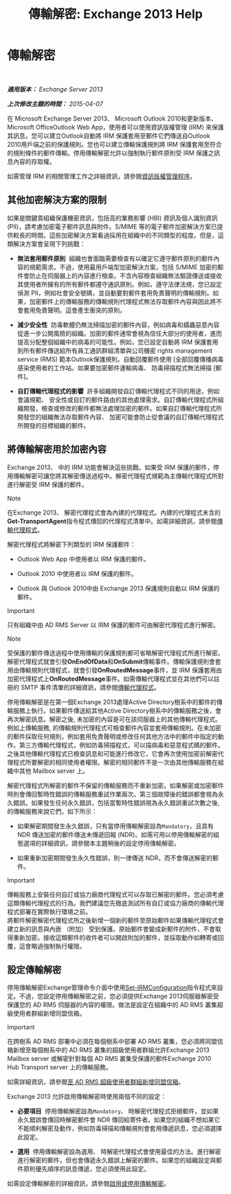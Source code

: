 ﻿---
title: '傳輸解密: Exchange 2013 Help'
TOCTitle: 傳輸解密
ms:assetid: 4267c46d-f488-404d-a5cb-51f9127461c0
ms:mtpsurl: https://technet.microsoft.com/zh-tw/library/Dd638122(v=EXCHG.150)
ms:contentKeyID: 50473114
ms.date: 05/21/2018
mtps_version: v=EXCHG.150
ms.translationtype: MT
---

# 傳輸解密

 

_**適用版本：** Exchange Server 2013_

_**上次修改主題的時間：** 2015-04-07_

在 Microsoft Exchange Server 2013、 Microsoft Outlook 2010和更新版本、 Microsoft OfficeOutlook Web App，使用者可以使用資訊版權管理 (IRM) 來保護其訊息。您可以建立Outlook自動將 IRM 保護套用至郵件它們傳送自Outlook 2010用戶端之前的保護規則。您也可以建立傳輸保護規則將 IRM 保護套用至符合的規則條件的郵件傳輸。停用傳輸解密允許以強制執行郵件原則受 IRM 保護之訊息內容的存取權。

如需管理 IRM 的相關管理工作之詳細資訊，請參閱[資訊版權管理程序](information-rights-management-procedures-exchange-2013-help.md)。

## 其他加密解決方案的限制

如果是關鍵貴組織保護機密資訊，包括高的業務影響 (HBI) 資訊及個人識別資訊 (PII)，請考慮加密電子郵件訊息與附件。S/MIME 等的電子郵件加密解決方案已提供較長的時間。這些加密解決方案看過採用在組織中的不同類型的程度。但是，這類解決方案會呈現下列挑戰：

  - **無法套用郵件原則**  組織也會面臨需要檢查有以確定它遵守郵件原則的郵件內容的規範需求。不過，使用最用戶端型加密解決方案，包括 S/MIME 加密的郵件會防止在伺服器上的內容進行檢查。不含內容檢查組織無法驗證傳送或接收其使用者所擁有的所有郵件都遵守通訊原則。例如，遵守法律法規，您已設定偵測 PII，例如社會安全號碼，並自動要對郵件套用免責聲明的傳輸規則。如果，加密郵件上的傳輸服務的傳輸規則代理程式無法存取郵件內容與因此將不會套用免責聲明。這會產生衝突的原則。

  - **減少安全性**  防毒軟體仍無法掃描加密的郵件內容，例如病毒和蠕蟲惡意內容從進一步公開風險的組織。加密的郵件通常會視為信任大部分的使用者，進而提高分配整個組織中的病毒的可能性。例如，您已設定自動將 IRM 保護套用到所有郵件傳送給所有員工通訊群組清單與公司機密 rights management service (RMS) 範本Outlook保護規則。自動回覆郵件使用 \[全部回覆傳播病毒感染使用者的工作站。如果要加密郵件運輸病毒、 防毒掃描程式無法掃描 \[郵件\]。

  - **自訂傳輸代理程式的影響**  許多組織開發自訂傳輸代理程式不同的用途，例如會議規範、 安全性或自訂的郵件路由的其他處理需求。自訂傳輸代理程式所組織開發，檢查或修改的郵件都無法處理加密的郵件。如果自訂傳輸代理程式所開發您的組織無法存取郵件內容、 加密可能會防止從會議的自訂傳輸代理程式所開發的目標組織的郵件。

## 將傳輸解密用於加密內容

Exchange 2013、 中的 IRM 功能會解決這些挑戰。如果受 IRM 保護的郵件，停用傳輸解密可讓您將其解密傳送過程中。解密代理程式規範為主傳輸代理程式所對進行解密受 IRM 保護的郵件。


> [!NOTE]  
> 在Exchange 2013、 解密代理程式會為內建的代理程式。內建的代理程式未含的<strong>Get-TransportAgent</strong>指令程式傳回的代理程式清單中。如需詳細資訊，請參閱<a href="transport-agents-exchange-2013-help.md">傳輸代理程式</a>。




解密代理程式將解密下列類型的 IRM 保護郵件：

  - Outlook Web App 中使用者以 IRM 保護的郵件。

  - Outlook 2010 中使用者以 IRM 保護的郵件。

  - Outlook 與 Outlook 2010中由 Exchange 2013 保護規則自動以 IRM 保護的郵件。


> [!IMPORTANT]  
> 只有組織中由 AD RMS Server 以 IRM 保護的郵件可由解密代理程式進行解密。





> [!NOTE]  
> 受保護的郵件傳送過程中使用傳輸的保護規則都可省略解密代理程式所進行解密。解密代理程式就會引發<strong>OnEndOfData</strong>和<strong>OnSubmit</strong>傳輸事件。傳輸保護規則會套用由傳輸規則代理程式，就會引發<strong>OnRoutedMessage</strong>事件，並 IRM 保護套用由加密代理程式上<strong>OnRoutedMessage</strong>事件。如需傳輸代理程式並在其他們可以註冊的 SMTP 事件清單的詳細資訊，請參閱<a href="transport-agents-exchange-2013-help.md">傳輸代理程式</a>。




停用傳輸解密是在第一個Exchange 2013處理Active Directory樹系中的郵件的傳輸服務上執行。如果郵件傳送給其他Active Directory樹系中的傳輸服務之後，會再次解密訊息。解密之後, 未加密的內容是可在該伺服器上的其他傳輸代理程式。例如上傳輸服務, 的傳輸規則代理程式可檢查郵件內容並套用傳輸規則。在未加密的郵件採取任何規則，例如套用免責聲明或修改任何其他方法中的郵件中指定的動作。第三方傳輸代理程式，例如防毒掃描程式，可以描病毒和惡意程式碼的郵件。之後其他傳輸代理程式已檢查訊息和可能進行修改它，它會再次使用加密前解密代理程式所要解密的相同使用者權限。解密的相同郵件不是一次由其他傳輸服務在組織中其他 Mailbox server 上。

解密代理程式所解密的郵件不保留的傳輸服務而不重新加密。如果解密或加密郵件時則會傳回暫時性錯誤的傳輸服務重試作業兩次。第三個故障後的錯誤都會視為永久錯誤。如果發生任何永久錯誤，包括當暫時性錯誤視為永久錯誤重試次數之後, 的傳輸服務來說它們，如下所示：

  - 如果解密期間發生永久錯誤，只有當停用傳輸解密設為`Mandatory`，且具有 NDR 傳送加密的郵件傳送未傳遞回報 (NDR)。如需可用以停用傳輸解密的組態選項的詳細資訊，請參閱本主題稍後的設定停用傳輸解密。

  - 如果重新加密期間發生永久性錯誤，則一律傳送 NDR，而不會傳送解密的郵件。

> [!IMPORTANT]  
> 傳輸服務上安裝任何自訂或協力廠商代理程式可以存取已解密的郵件。您必須考慮這類傳輸代理程式的行為。我們建議您先徹底測試所有自訂或協力廠商的傳輸代理程式部署在實際執行環境之前。<br />
> 將郵件解密解密代理程式所之後新增一個新的郵件至原始郵件如果傳輸代理程式會建立新的訊息與內嵌 （附加） 受到保護。原始郵件會變成新郵件的附件，不會取得重新加密。接收這類郵件的收件者可以開啟附加的郵件，並採取動作如轉寄或回覆，這會略過強制執行權限。


## 設定傳輸解密

停用傳輸解密Exchange管理命令介面中使用[Set-IRMConfiguration](https://technet.microsoft.com/zh-tw/library/dd979792\(v=exchg.150\))指令程式來設定。不過，您設定停用傳輸解密之前，您必須提供Exchange 2013伺服器解密受保護您的 AD RMS 伺服器的內容的權限。做法是設定在組織中的 AD RMS 叢集超級使用者群組新增同盟信箱。


> [!IMPORTANT]  
> 在跨樹系 AD RMS 部署中必須在每個樹系中部署 AD RMS 叢集，您必須將同盟信箱新增至每個樹系中的 AD RMS 叢集的超級使用者群組允許Exchange 2013 Mailbox server 或解密針對每個 AD RMS 叢集受保護的郵件Exchange 2010 Hub Transport server 上的傳輸服務。




如需詳細資訊，請參閱[至 AD RMS 超級使用者群組新增同盟信箱](add-the-federation-mailbox-to-the-ad-rms-super-users-group-exchange-2013-help.md)。

Exchange 2013 允許啟用傳輸解密時使用兩個不同的設定：

  - **必要項目**  停用傳輸解密設為`Mandatory`、 時解密代理程式拒絕郵件，並如果永久錯誤會傳回時解密郵件會 NDR 傳回給寄件者。如果您的組織不想如果它不能順利解密及動作，例如防毒掃描和傳輸規則會套用傳遞訊息，您必須選擇此設定。

  - **選用**  停用傳輸解密設為選用、 時解密代理程式會使用最佳的方法。進行解密進行解密的郵件，但也會傳遞永久錯誤上解密的郵件。如果您的組織設定與郵件原則優先順序的訊息傳遞，您必須使用此設定。

如需設定傳輸解密的詳細資訊，請參閱[啟用或停用傳輸解密](enable-or-disable-transport-decryption-exchange-2013-help.md)。

